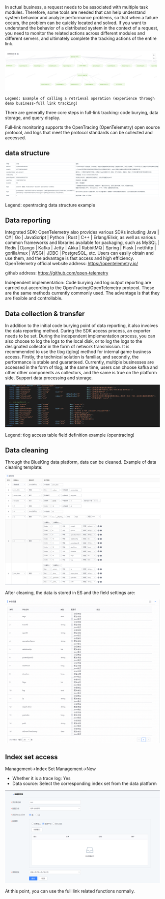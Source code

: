 In actual business, a request needs to be associated with multiple task modules. Therefore, some tools are needed that can help understand system behavior and analyze performance problems, so that when a failure occurs, the problem can be quickly located and solved. If you want to understand the behavior of a distributed system in the context of a request, you need to monitor the related actions across different modules and different servers, and ultimately complete the tracking actions of the entire link.
   
![-w2021](../media/trace_1_2.png)

    Legend: Example of calling a retrieval operation (experience through demo business-full link tracking)
There are generally three core steps in full-link tracking: code burying, data storage, and query display.

Full-link monitoring supports the OpenTracing (OpenTelemetry) open source protocol, and logs that meet the protocol standards can be collected and accessed.

## data structure

![-w2021](../media/trace_1_1.png)

Legend: opentracing data structure example


## Data reporting

Integrated SDK: OpenTelemetry also provides various SDKs including Java | C# | Go | JavaScript | Python | Rust | C++ | Erlang/Elixir, as well as various common frameworks and libraries available for packaging, such as MySQL | Redis | Django | Kafka | Jetty | Akka | RabbitMQ | Spring | Flask | net/http | gorilla/mux | WSGI | JDBC | PostgreSQL, etc. Users can easily obtain and use them, and the advantage is fast access and high efficiency.
OpenTelemetry official website address: https://opentelemetry.io/

github address: https://github.com/open-telemetry

Independent implementation: Code burying and log output reporting are carried out according to the OpenTracing/OpenTelemetry protocol. These are the same methods currently commonly used. The advantage is that they are flexible and controllable.

## Data collection & transfer

In addition to the initial code burying point of data reporting, it also involves the data reporting method. During the SDK access process, an exporter needs to be set. During the independent implementation process, you can also choose to log the logs to the local disk, or to log the logs to the designated collector in the form of network transmission.
It is recommended to use the tlog (tglog) method for internal game business access. Firstly, the technical solution is familiar, and secondly, the performance is stable and guaranteed. Currently, multiple businesses are accessed in the form of tlog; at the same time, users can choose kafka and other other components as collectors, and the same is true on the platform side. Support data processing and storage.
 
![-w2021](../media/trace_1_3.png)

Legend: tlog access table field definition example (opentracing)

## Data cleaning

Through the BlueKing data platform, data can be cleaned. Example of data cleaning template:

![-w2021](../media/trace_1_4.png)

After cleaning, the data is stored in ES and the field settings are:

![-w2021](../media/trace_1_5.png)

## Index set access

Management->Index Set Management->New

- Whether it is a trace log: Yes
- Data source: Select the corresponding index set from the data platform

![-w2021](../media/trace_1_6.png)

At this point, you can use the full link related functions normally.